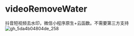 # videoRemoveWater
抖音短视频去水印，微信小程序原生+云函数。不需要第三方支持
![gh_5da4b04804de_258](https://github.com/gg686/videoRemoveWater/assets/56527400/250af6a0-3bb8-4c0e-a150-c130a9062582)

